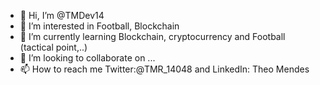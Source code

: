 - 👋 Hi, I’m @TMDev14
- 👀 I’m interested in Football, Blockchain 
- 🌱 I’m currently learning Blockchain, cryptocurrency and Football (tactical point,..)
- 💞️ I’m looking to collaborate on ...
- 📫 How to reach me Twitter:@TMR_14048 and LinkedIn: Theo Mendes

<!---
TMDev14/TMDev14 is a ✨ special ✨ repository because its `README.md` (this file) appears on your GitHub profile.
You can click the Preview link to take a look at your changes.
--->
